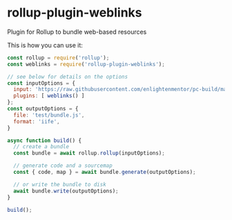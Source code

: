 # rollup-plugin-weblinks
Plugin for Rollup to bundle web-based resources


This is how you can use it:
```javascript
const rollup = require('rollup');
const weblinks = require('rollup-plugin-weblinks');

// see below for details on the options
const inputOptions = {
  input: 'https://raw.githubusercontent.com/enlightenmentor/pc-build/master/public/app.js',
  plugins: [ weblinks() ]
};
const outputOptions = {
  file: 'test/bundle.js',
  format: 'iife',
}

async function build() {
  // create a bundle
  const bundle = await rollup.rollup(inputOptions);

  // generate code and a sourcemap
  const { code, map } = await bundle.generate(outputOptions);

  // or write the bundle to disk
  await bundle.write(outputOptions);
}

build();
```

